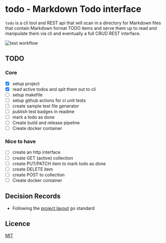 # todo - Markdown Todo interface

`todo` is a cli tool and REST api that will scan in a directory for Markdown files that contain Markdown format TODO items and serve them up to read and manipulate them via cli and eventually a full CRUD REST interface.

![test workflow](https://github.com/github/docs/actions/workflows/test.yml/badge.svg)

## TODO

### Core

- [x] setup project
- [x] read active todos and spit them out to cli
- [ ] setup makefile
- [ ] setup github actions for ci unit tests
- [ ] create sample test file generator
- [ ] publish test badges in readme
- [ ] mark a todo as done
- [ ] Create build and release pipeline
- [ ] Create docker container

### Nice to have

- [ ] create an http interface
- [ ] create GET (active) collection
- [ ] create PUT/PATCH item to mark todo as done
- [ ] create DELETE item
- [ ] create POST to collection
- [ ] Create docker container

## Decision Records

- Following the [project layout](https://github.com/golang-standards/project-layout) go standard

## Licence

[MIT](LICENCE)

